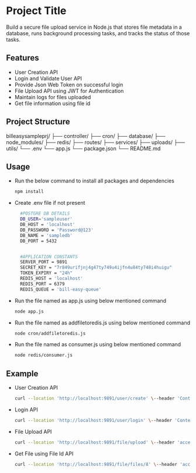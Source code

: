 # Project Title

Build a secure file upload service in Node.js that stores file metadata in a database, runs background processing tasks, and tracks the status of those tasks.

## Features

- User Creation API
- Login and Validate User API
- Provide Json Web Token on successful login
- File Upload API using JWT for Authentication
- Maintain logs for files uploaded
- Get file information using file id

## Project Structure

billeasysampleprj/
├── controller/
├── cron/
├── database/
├── node_modules/
├── redis/
├── routes/
├── services/
├── uploads/
├── utils/
└── .env
└── app.js
└── package.json
└── README.md

## Usage

- Run the below command to install all packages and dependencies
  ```bash
  npm install

- Create .env file if not present
  ```bash
    #POSTGRE DB DETAILS
    DB_USER='sampleuser'
    DB_HOST = 'localhost'
    DB_PASSWORD = 'Password@123'
    DB_NAME = 'sampledb'
    DB_PORT = 5432


    #APPLICATION CONSTANTS
    SERVER_PORT = 9891
    SECRET_KEY = "7r849urifjnj4g47ty749u4ijfn4u84ty748i4huigu"
    TOKEN_EXPIRY = "24h"
    REDIS_HOST = 'localhost'
    REDIS_PORT = 6379
    REDIS_QUEUE = 'bill-easy-queue'

- Run the file named as app.js using below mentioned command
  ```bash
  node app.js

- Run the file named as addfiletoredis.js using below mentioned command
  ```bash
  node cron/addfiletoredis.js

- Run the file named as consumer.js using below mentioned command
  ```bash
  node redis/consumer.js

## Example

- User Creation API
  ```bash
  curl --location 'http://localhost:9891/user/create' \--header 'Content-Type: application/json' \--data-raw '{"email":"abc@gmail.com","password":"123456"}'

- Login API
  ```bash
  curl --location 'http://localhost:9891/user/login' \--header 'Content-Type: application/json' \--data-raw '{"email":"krb15784@gmail.com","password":"123456"}'

- File Upload API
  ```bash
  curl --location 'http://localhost:9891/file/upload' \--header 'accesstoken: <JSON_WEB_TOKEN>' \--form 'file=@"/home/khushal/sample.txt"' \--form 'title="sample title"' \--form 'description="this is description"'

- Get File using File Id API
  ```bash
  curl --location 'http://localhost:9891/file/files/8' \--header 'accesstoken: <JSON_WEB_TOKEN>'
